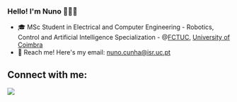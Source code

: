 ### Hello! I'm Nuno 👋🇵🇹


- 🎓 MSc Student in Electrical and Computer Engineering - Robotics, Control and Artificial Intelligence Specialization - @[FCTUC](https://www.uc.pt/en/fctuc), [University of Coimbra](https://www.uc.pt/en)
- 📩 Reach me! Here's my email: nuno.cunha@isr.uc.pt


## Connect with me:
<a href="https://www.linkedin.com/in/n-cunha/" target="_blank"><img src="https://img.shields.io/badge/-LinkedIn-%230077B5?style=for-the-badge&logo=linkedin&logoColor=white" target="_blank"></a></a>
